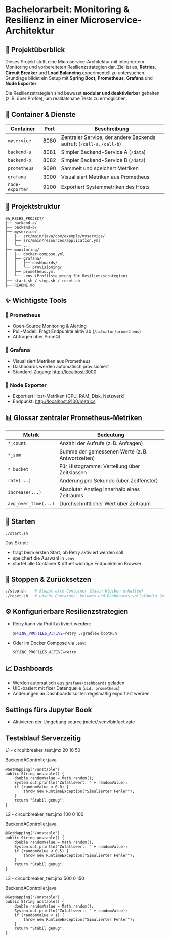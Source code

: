 # Bachelorarbeit: Monitoring & Resilienz in einer Microservice-Architektur

## 🔧 Projektüberblick

Dieses Projekt stellt eine Microservice-Architektur mit integriertem Monitoring und vorbereiteten Resilienzstrategien dar. Ziel ist es, **Retries**, **Circuit Breaker** und **Load Balancing** experimentell zu untersuchen. Grundlage bildet ein Setup mit **Spring Boot**, **Prometheus**, **Grafana** und **Node Exporter**.

Die Resilienzstrategien sind bewusst **modular und deaktivierbar** gehalten (z. B. über Profile), um realitätsnahe Tests zu ermöglichen.

## 🐳 Container & Dienste

| Container       | Port    | Beschreibung |
|-----------------|---------|--------------|
| `myservice`     | 8080    | Zentraler Service, der andere Backends aufruft (`/call-a`, `/call-b`) |
| `backend-a`     | 8081    | Simpler Backend-Service A (`/data`) |
| `backend-b`     | 8082    | Simpler Backend-Service B (`/data`) |
| `prometheus`    | 9090    | Sammelt und speichert Metriken |
| `grafana`       | 3000    | Visualisiert Metriken aus Prometheus |
| `node-exporter` | 9100    | Exportiert Systemmetriken des Hosts |

## 📁 Projektstruktur

```
BA_REIHS_PROJECT/
├── backend-a/
├── backend-b/
├── myservice/
│   ├── src/main/java/com/example/myservice/
│   ├── src/main/resources/application.yml
│   └── ...
├── monitoring/
│   ├── docker-compose.yml
│   ├── grafana/
│   │   ├── dashboards/
│   │   └── provisioning/
│   ├── prometheus.yml
│   └── .env (Profilsteuerung für Resilienzstrategien)
├── start.sh / stop.sh / reset.sh
├── README.md
```

## ✨ Wichtigste Tools

### 🔹 Prometheus
- Open-Source Monitoring & Alerting
- Pull-Modell: Fragt Endpunkte aktiv ab (`/actuator/prometheus`)
- Abfragen über PromQL

### 🔹 Grafana
- Visualisiert Metriken aus Prometheus
- Dashboards werden automatisch provisioniert
- Standard-Zugang: [http://localhost:3000](http://localhost:3000)

### 🔹 Node Exporter
- Exportiert Host-Metriken (CPU, RAM, Disk, Netzwerk)
- Endpunkt: [http://localhost:9100/metrics](http://localhost:9100/metrics)

## 📊 Glossar zentraler Prometheus-Metriken

| Metrik              | Bedeutung                                                   |
|---------------------|-------------------------------------------------------------|
| `*_count`           | Anzahl der Aufrufe (z. B. Anfragen)                          |
| `*_sum`             | Summe der gemessenen Werte (z. B. Antwortzeiten)            |
| `*_bucket`          | Für Histogramme: Verteilung über Zeitklassen                |
| `rate(...)`         | Änderung pro Sekunde (über Zeitfenster)                     |
| `increase(...)`     | Absoluter Anstieg innerhalb eines Zeitraums                 |
| `avg_over_time(...)`| Durchschnittlicher Wert über Zeitraum                       |

## 🚀 Starten

```bash
./start.sh
```

Das Skript:
- fragt beim ersten Start, ob Retry aktiviert werden soll
- speichert die Auswahl in `.env`
- startet alle Container & öffnet wichtige Endpunkte im Browser

## 🧹 Stoppen & Zurücksetzen

```bash
./stop.sh    # Stoppt alle Container (Daten bleiben erhalten)
./reset.sh   # Löscht Container, Volumes und Dashboards vollständig (mit Warnung)
```

## ⚙️ Konfigurierbare Resilienzstrategien

- Retry kann via Profil aktiviert werden:
  ```bash
  SPRING_PROFILES_ACTIVE=retry ./gradlew bootRun
  ```
- Oder im Docker Compose via `.env`:
  ```env
  SPRING_PROFILES_ACTIVE=retry
  ```

## 📈 Dashboards

- Werden automatisch aus `grafana/dashboards` geladen
- UID-basiert mit fixer Datenquelle (`uid: prometheus`)
- Änderungen an Dashboards sollten regelmäßig exportiert werden

## Settings fürs Jupyter Book

- Aktivieren der Umgebung
source jmeter/.venv/bin/activate

## Testablauf Serverzeitig 

L1 - circuitbreaker_test.jmx
        <stringProp name="ThreadGroup.num_threads">20</stringProp>
        <stringProp name="ThreadGroup.ramp_time">10</stringProp>
        <stringProp name="LoopController.loops">50</stringProp>

BackendAController.java

    @GetMapping("/unstable")
    public String unstable() {
        double randomValue = Math.random();
        System.out.println("Zufallswert: " + randomValue);
        if (randomValue < 0.0) {
            throw new RuntimeException("Simulierter Fehler");
        }
        return "Stabil genug";
    }

L2 - circuitbreaker_test.jmx
        <stringProp name="ThreadGroup.num_threads">100</stringProp>
        <stringProp name="ThreadGroup.ramp_time">0</stringProp>
        <stringProp name="LoopController.loops">100</stringProp>

BackendAController.java

    @GetMapping("/unstable")
    public String unstable() {
        double randomValue = Math.random();
        System.out.println("Zufallswert: " + randomValue);
        if (randomValue < 0.5) {
            throw new RuntimeException("Simulierter Fehler");
        }
        return "Stabil genug";
    }

L3 - circuitbreaker_test.jmx
        <stringProp name="ThreadGroup.num_threads">500</stringProp>
        <stringProp name="ThreadGroup.ramp_time">0</stringProp>
        <stringProp name="LoopController.loops">150</stringProp>

BackendAController.java

    @GetMapping("/unstable")
    public String unstable() {
        double randomValue = Math.random();
        System.out.println("Zufallswert: " + randomValue);
        if (randomValue < 1) {
            throw new RuntimeException("Simulierter Fehler");
        }
        return "Stabil genug";
    }



